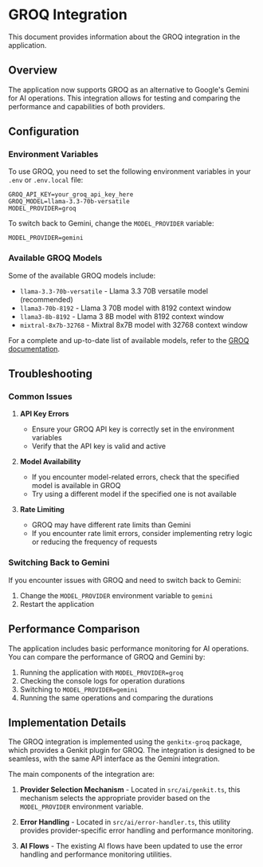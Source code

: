 # GROQ Integration

This document provides information about the GROQ integration in the application.

## Overview

The application now supports GROQ as an alternative to Google's Gemini for AI operations. This integration allows for testing and comparing the performance and capabilities of both providers.

## Configuration

### Environment Variables

To use GROQ, you need to set the following environment variables in your `.env` or `.env.local` file:

```
GROQ_API_KEY=your_groq_api_key_here
GROQ_MODEL=llama-3.3-70b-versatile
MODEL_PROVIDER=groq
```

To switch back to Gemini, change the `MODEL_PROVIDER` variable:

```
MODEL_PROVIDER=gemini
```

### Available GROQ Models

Some of the available GROQ models include:

- `llama-3.3-70b-versatile` - Llama 3.3 70B versatile model (recommended)
- `llama3-70b-8192` - Llama 3 70B model with 8192 context window
- `llama3-8b-8192` - Llama 3 8B model with 8192 context window
- `mixtral-8x7b-32768` - Mixtral 8x7B model with 32768 context window

For a complete and up-to-date list of available models, refer to the [GROQ documentation](https://console.groq.com/docs/models).

## Troubleshooting

### Common Issues

1. **API Key Errors**
   - Ensure your GROQ API key is correctly set in the environment variables
   - Verify that the API key is valid and active

2. **Model Availability**
   - If you encounter model-related errors, check that the specified model is available in GROQ
   - Try using a different model if the specified one is not available

3. **Rate Limiting**
   - GROQ may have different rate limits than Gemini
   - If you encounter rate limit errors, consider implementing retry logic or reducing the frequency of requests

### Switching Back to Gemini

If you encounter issues with GROQ and need to switch back to Gemini:

1. Change the `MODEL_PROVIDER` environment variable to `gemini`
2. Restart the application

## Performance Comparison

The application includes basic performance monitoring for AI operations. You can compare the performance of GROQ and Gemini by:

1. Running the application with `MODEL_PROVIDER=groq`
2. Checking the console logs for operation durations
3. Switching to `MODEL_PROVIDER=gemini`
4. Running the same operations and comparing the durations

## Implementation Details

The GROQ integration is implemented using the `genkitx-groq` package, which provides a Genkit plugin for GROQ. The integration is designed to be seamless, with the same API interface as the Gemini integration.

The main components of the integration are:

1. **Provider Selection Mechanism** - Located in `src/ai/genkit.ts`, this mechanism selects the appropriate provider based on the `MODEL_PROVIDER` environment variable.

2. **Error Handling** - Located in `src/ai/error-handler.ts`, this utility provides provider-specific error handling and performance monitoring.

3. **AI Flows** - The existing AI flows have been updated to use the error handling and performance monitoring utilities.